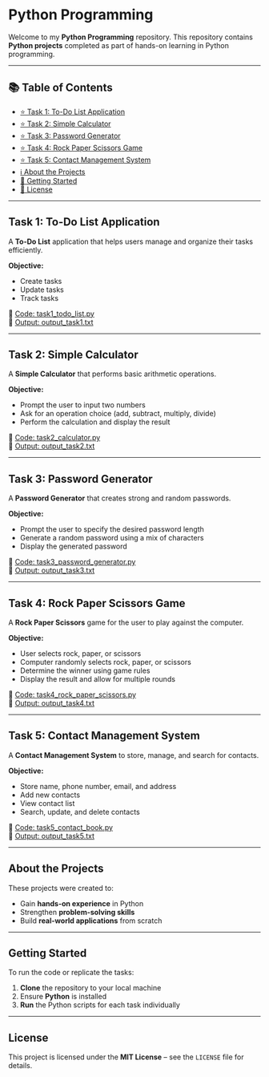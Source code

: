# Python Programming

Welcome to my **Python Programming** repository. This repository contains **Python projects** completed as part of hands-on learning in Python programming.

---

## 📚 Table of Contents

- [⭐ Task 1: To-Do List Application](#task-1-to-do-list-application)
- [⭐ Task 2: Simple Calculator](#task-2-simple-calculator)
- [⭐ Task 3: Password Generator](#task-3-password-generator)
- [⭐ Task 4: Rock Paper Scissors Game](#task-4-rock-paper-scissors-game)
- [⭐ Task 5: Contact Management System](#task-5-contact-management-system)
- [ℹ️ About the Projects](#about-the-projects)
- [🚀 Getting Started](#getting-started)
- [📄 License](#license)

---

## Task 1: To-Do List Application

A **To-Do List** application that helps users manage and organize their tasks efficiently.

**Objective:**

- Create tasks  
- Update tasks  
- Track tasks

📂 [Code: task1_todo_list.py](task1_todo_list.py)  
📄 [Output: output_task1.txt](output_task1.txt)

---

## Task 2: Simple Calculator

A **Simple Calculator** that performs basic arithmetic operations.

**Objective:**

- Prompt the user to input two numbers  
- Ask for an operation choice (add, subtract, multiply, divide)  
- Perform the calculation and display the result

📂 [Code: task2_calculator.py](task2_calculator.py)  
📄 [Output: output_task2.txt](output_task2.txt)

---

## Task 3: Password Generator

A **Password Generator** that creates strong and random passwords.

**Objective:**

- Prompt the user to specify the desired password length  
- Generate a random password using a mix of characters  
- Display the generated password

📂 [Code: task3_password_generator.py](task3_password_generator.py)  
📄 [Output: output_task3.txt](output_task3.txt)

---

## Task 4: Rock Paper Scissors Game

A **Rock Paper Scissors** game for the user to play against the computer.

**Objective:**

- User selects rock, paper, or scissors  
- Computer randomly selects rock, paper, or scissors  
- Determine the winner using game rules  
- Display the result and allow for multiple rounds

📂 [Code: task4_rock_paper_scissors.py](task4_rock_paper_scissors.py)  
📄 [Output: output_task4.txt](output_task4.txt)

---

## Task 5: Contact Management System

A **Contact Management System** to store, manage, and search for contacts.

**Objective:**

- Store name, phone number, email, and address  
- Add new contacts  
- View contact list  
- Search, update, and delete contacts

📂 [Code: task5_contact_book.py](task5_contact_book.py)  
📄 [Output: output_task5.txt](output_task5.txt)

---

## About the Projects

These projects were created to:

- Gain **hands-on experience** in Python  
- Strengthen **problem-solving skills**  
- Build **real-world applications** from scratch

---

## Getting Started

To run the code or replicate the tasks:

1. **Clone** the repository to your local machine  
2. Ensure **Python** is installed  
3. **Run** the Python scripts for each task individually

---

## License

This project is licensed under the **MIT License** – see the `LICENSE` file for details.







